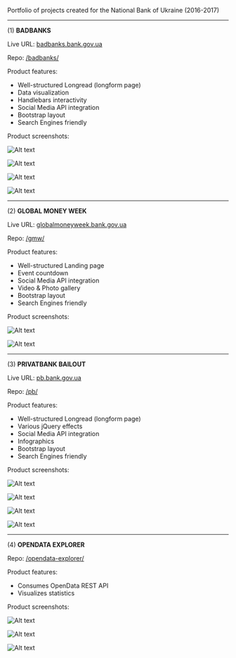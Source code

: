 Portfolio of projects created for the National Bank of Ukraine
(2016-2017)

---------------------------------------------

(1) **BADBANKS**

Live URL: [badbanks.bank.gov.ua](http://badbanks.bank.gov.ua/ "badbanks.bank.gov.ua")

Repo: [/badbanks/](/badbanks/)

Product features:

- Well-structured Longread (longform page)
- Data visualization
- Handlebars interactivity
- Social Media API integration
- Bootstrap layout
- Search Engines friendly

Product screenshots:

![Alt text](/screenshots/bb01.png?raw=true)

![Alt text](/screenshots/bb02.gif?raw=true)

![Alt text](/screenshots/bb03.gif?raw=true)

![Alt text](/screenshots/bb04.png?raw=true)

---------------------------------------------

(2) **GLOBAL MONEY WEEK**

Live URL: [globalmoneyweek.bank.gov.ua](http://globalmoneyweek.bank.gov.ua/ "globalmoneyweek.bank.gov.ua")

Repo: [/gmw/](/gmw/)

Product features:

- Well-structured Landing page
- Event countdown
- Social Media API integration
- Video & Photo gallery
- Bootstrap layout
- Search Engines friendly

Product screenshots:

![Alt text](/screenshots/gmw01.png?raw=true)

![Alt text](/screenshots/gmw02.png?raw=true)

---------------------------------------------

(3) **PRIVATBANK BAILOUT**

Live URL: [pb.bank.gov.ua](http://pb.bank.gov.ua/ "pb.bank.gov.ua")

Repo: [/pb/](/pb/)

Product features:

- Well-structured Longread (longform page)
- Various jQuery effects
- Social Media API integration
- Infographics
- Bootstrap layout
- Search Engines friendly

Product screenshots:

![Alt text](/screenshots/pb01.png?raw=true)

![Alt text](/screenshots/pb02.png?raw=true)

![Alt text](/screenshots/pb03.png?raw=true)

![Alt text](/screenshots/pb04.png?raw=true)

---------------------------------------------

(4) **OPENDATA EXPLORER**

Repo: [/opendata-explorer/](/opendata-explorer/)

Product features:

- Consumes OpenData REST API
- Visualizes statistics

Product screenshots:

![Alt text](/opendata-explorer/ss/01.png?raw=true "Грошові агрегати - M1 - Усі сектори - Графік")

![Alt text](/opendata-explorer/ss/01a.png?raw=true "Грошові агрегати - M1 - Усі сектори - Табличний вигляд")

![Alt text](/opendata-explorer/ss/04a.png?raw=true "Основні показники діяльності банків - Кількість діючих банків - Графік")


